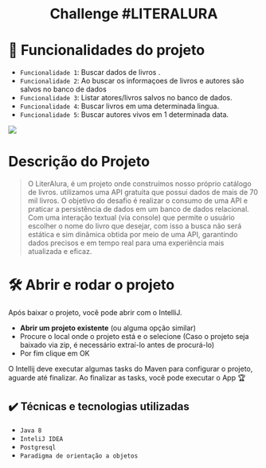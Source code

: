 <h1 align="center"> Challenge #LITERALURA </h1>

# :hammer: Funcionalidades do projeto

- `Funcionalidade 1`: Buscar dados de livros .
- `Funcionalidade 2`: Ao buscar os informaçoes de livros e autores são salvos no banco de dados
- `Funcionalidade 3`: Listar atores/livros salvos no banco de dados.
- `Funcionalidade 4`: Buscar livros em uma determinada lingua.
- `Funcionalidade 5`: Buscar autores vivos em 1 determinada data.


<img src="https://i.ibb.co/3yw0Tfs/fotoprojeto.jpg"/>

# Descrição do Projeto

> O LiterAlura, é um projeto onde construímos nosso próprio catálogo de livros.
> utilizamos uma API gratuita que possui dados de mais de 70 mil livros. O objetivo do desafio é  realizar o consumo de uma API e praticar a persistência de dados em um banco de dados relacional.
> Com uma interação textual (via console) que permite o usuário escolher o nome do livro que desejar, com isso a busca não será estática e sim dinâmica obtida por meio de uma API, garantindo dados precisos e em tempo real para uma experiência mais atualizada e eficaz.
>
> 
> 
> 
# 🛠️ Abrir e rodar o projeto

Após baixar o projeto, você pode abrir com o IntelliJ.

- **Abrir um projeto existente** (ou alguma opção similar)
- Procure o local onde o projeto está e o selecione (Caso o projeto seja baixado via zip, é necessário extraí-lo antes de procurá-lo)
- Por fim clique em OK

O Intellij deve executar algumas tasks do Maven para configurar o projeto, aguarde até finalizar. Ao finalizar as tasks, você pode executar o App 🏆

## ✔️ Técnicas e tecnologias utilizadas

- ``Java 8``
- ``InteliJ IDEA``
- ``Postgresql``
- ``Paradigma de orientação a objetos``